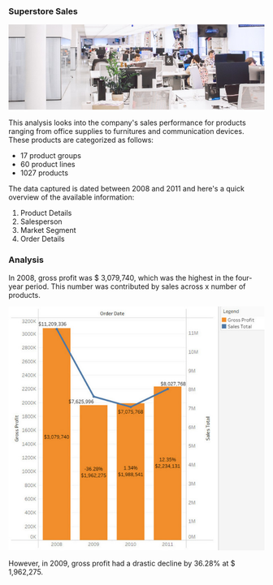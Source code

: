### Superstore Sales

<a href="https://www.pexels.com/photo/white-plastic-chairs-and-tables-in-white-room-3778619/">![](/visuals/header_superstore.jpg "Photo by Polina Zimmerman")</a>


This analysis looks into the company's sales performance for products ranging from office supplies to furnitures and communication devices. These products are categorized as follows:

* 17 product groups
* 60 product lines
* 1027 products

The data captured is dated between 2008 and 2011 and here's a quick overview of the available information:
1. Product Details
2. Salesperson
3. Market Segment
4. Order Details

### Analysis

In 2008, gross profit was $ 3,079,740, which was the highest in the four-year period. This number was contributed by sales across x number of products.

![alt text](/visuals/sales_profit.jpg "Total Sales vs Gross Profit")

However, in 2009, gross profit had a drastic decline by 36.28% at $ 1,962,275.

